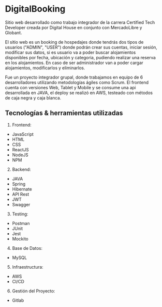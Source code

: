 # DigitalBooking
Sitio web desarrollado como trabajo integrador de la carrera Certified Tech Developer creada por Digital House en conjunto con MercadoLibre y Globant.

El sitio web es un booking de hospedajes donde tendrás dos tipos de usuarios ("ADMIN", "USER") donde podrán crear sus cuentas, iniciar sesión, modificar sus datos, si es usuario va a poder buscar alojamientos disponibles por fecha, ubicación y categoria, pudiendo realizar una reserva en los alojamientos. En caso de ser administrador van a poder cargar alojamientos, modificarlos y eliminarlos.

Fue un proyecto integrador grupal, donde trabajamos en equipo de 6 desarrolladores utilizando metodologías ágiles como Scrum. El frontend cuenta con versiones Web, Tablet y Mobile y se consume una api desarrollada en JAVA, el deploy se realizó en AWS, testeado con métodos de caja negra y caja blanca.


## Tecnologías & herramientas utilizadas 
1. Frontend:
- JavaScript 
- HTML 
- CSS 
- ReactJS 
- NodeJS 
- NPM

2. Backend:
- JAVA 
- Spring 
- Hibernate 
- API Rest 
- JWT
- Swagger

3. Testing:
- Postman 
- JUnit 
- Jest 
- Mockito

4. Base de Datos:
- MySQL

5. Infraestructura: 
- AWS 
- CI/CD

6. Gestión del Proyecto:
- Gitlab
